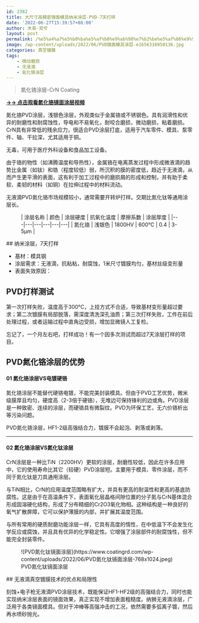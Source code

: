 ```yaml
---
id: 2382
title: 大尺寸高精密镜面模具纳米涂层-PVD-7天打样
date: '2022-06-27T15:39:57+08:00'
author: 木易·灵兮
layout: post
permalink: /%e5%a4%a7%e5%b0%ba%e5%af%b8%e9%ab%98%e7%b2%be%e5%af%86%e9%95%9c%e9%9d%a2%e6%a8%a1%e5%85%b7%e7%ba%b3%e7%b1%b3%e6%b6%82%e5%b1%82-pvd-7%e5%a4%a9%e6%89%93%e6%a0%b7/
image: /wp-content/uploads/2022/06/PVD镜面模具涂层-e1656316950136.jpg
categories: 真空镀膜
tags:
    - 微动磨损
    - 无液滴
    - 氮化铬涂层
---
```


> 氮化铬涂层-CrN Coating

**[→→ 点击观看氮化铬镜面涂层视频](https://www.ixigua.com/7112836753009950732)**

氮化铬PVD涂层，浅银色涂层，外观类似于金属铬或不锈钢色。具有润滑性和优异的耐磨性和耐腐蚀性，导电和不易氧化，耐咬合磨损，微动磨损，粘着磨损。CrN具有非常低的残余应力，很适合PVD涂层打底，适用于汽车零件、模具、泵零件、轴、干拉深，尤其适用于铜。

无毒，可用于医疗外科设备和食品加工设备。

由于铬的物性（如沸腾温度和导热性），金属铬在电离蒸发过程中形成微液滴的趋势比金属（如钛）和锆（程度较低）弱，所沉积的膜的密度低，趋近于无液滴，从而产生更平滑的表面，这有利于加工过程中的磨损屑的形成和控制，并有助于柔软、柔韧的材料（如铜）在拉伸过程中的材料流动。

无液滴PVD氮化铬市场规模较小，通常需要开转炉打样。交期比氮化钛等通用涂层长。

<figure class="wp-block-table">| 涂层名称 | 颜色 | 涂层硬度 | 抗氧化温度 | 摩擦系数 | 涂层厚度 |
|---|---|---|---|---|---|
| 氮化铬 | 浅银色 | 1800HV | 600℃ | 0.4 | 3-5μm |

</figure>## 纳米涂层，7天打样

- 基材：模具钢
- 涂层需求：无液滴，抗粘粘，耐腐蚀，1米尺寸镀膜均匀，基材丝级变形量
- 表面失效原因：

## PVD打样测试

第一次打样失败，温度高于300℃，上挂方式不合适，导致基材变形量超过要求；第二次镀膜有局部脱落，需深度清洗深孔油质；第三次打样失败，工件在前后处理过程，或者运输过程中直角边受损，增加显微镜人工复检。

忘记了，一个月左右吧，打样成功！有一个因多次测试而超过7天涂层打样的项目。

## PVD氮化铬涂层的优势

#### 01 氮化铬涂层VS电镀硬铬

氮化铬涂层不能替代硬铬电镀，不能完美封装模具。但由于PVD工艺优势，微米级膜厚且均匀，硬度高（2-3倍于硬铬），无堆边可保持锋利的边或角。PVD涂层是一种致密、连续的涂层，而硬铬具有微裂纹。PVD为环保工艺，无六价铬析出等污染问题。

PVD氮化铬涂层，HF1-2级高强结合力，镀膜不会起泡、剥落或剥落。

- - - - - -

#### 02 氮化铬涂层VS氮化钛涂层

CrN涂层是一种比TiN（2200HV）更软的涂层，耐磨性较低，因此在许多应用中，它的使用寿命比其它（较硬）PVD涂层短。主要用于模具、零件涂层，而不同于氮化钛是刀具通用涂层。

与TiN相比，CrN的应用温度范围略有扩大，并具有更高的耐温性和更高的基底防腐性。这是由于在高温条件下，表面氧化层晶格间隙位置的分子氮与CrN基体混合形成固溶硬化结构，形成了分布精细的Cr2O3氧化物相。这种结构是一种良好的氧气扩散屏障，它可以保护薄膜的内部，并扩展其温度范围。

与所有常用的硬质耐磨功能涂层一样，它具有高度的惰性，在中低温下不会发生化学反应或腐蚀，并且具有优异的化学稳定性。它增强了涂层部件的耐腐蚀性，但不能完全封装零件。

<figure class="wp-block-image size-large">![PVD氮化钛镜面涂层](https://www.coatingrd.com/wp-content/uploads/2022/06/PVD氮化钛镜面涂层-768x1024.jpeg)<figcaption class="wp-element-caption">PVD氮化钛镜面涂层</figcaption></figure>## 无液滴真空镀膜技术的优点和局限性

刻蚀+电子枪无液滴PVD涂层技术，既能保证HF1-HF2级的高强结合力，同时也能实现纳米涂层表面的镜面效果，真正实现不增加表面粗糙度。纳狮无液滴涂层，广泛用于各类镜面模具。但对于冲棒等高强冲击的工况，依然需要多弧离子镀，然后再水喷砂抛光。